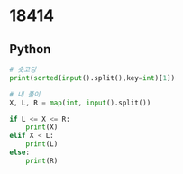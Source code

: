 # 18414

## Python

```python
# 숏코딩
print(sorted(input().split(),key=int)[1])
```

```python
# 내 풀이
X, L, R = map(int, input().split())

if L <= X <= R:
    print(X)
elif X < L:
    print(L)
else:
    print(R)
```
